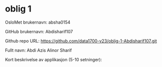 oblig 1
=======
OsloMet brukernavn: absha0154

GitHub brukernavn: Abdisharif107

Github repo URL: https://github.com/data1700-v23/oblig-1-Abdisharif107.git

Fullt navn: Abdi Azis Alinor Sharif

Kort beskrivelse av applikasjon (5-10 setninger): 

